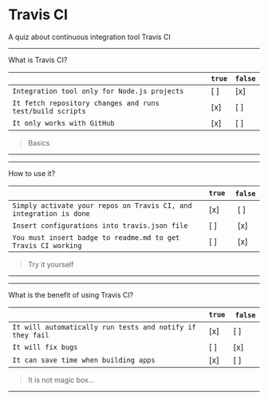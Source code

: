 # Travis CI

A quiz about continuous integration tool Travis CI

---

What is Travis CI?

|                                                                | `true` | `false` |
| ---------------------------------------------------------------| ------ | ------- |
| `Integration tool only for Node.js projects`                   |   [ ]  |   [x]   |
| `It fetch repository changes and runs test/build scripts`      |   [x]  |   [ ]   |
| `It only works with GitHub`                                    |   [x]  |   [ ]   |

> Basics

---

---

How to use it?

|                                                                      | `true` | `false` |
| ---------------------------------------------------------------------| ------ | ------- |
| `Simply activate your repos on Travis CI, and integration is done`   |   [x]  |   [ ]   |
| `Insert configurations into travis.json file`                        |   [ ]  |   [x]   |
| `You must insert badge to readme.md to get Travis CI working`        |   [ ]  |   [x]   |

> Try it yourself

---

---

What is the benefit of using Travis CI?

|                                                            | `true` | `false` |
| -----------------------------------------------------------| ------ | ------- |
| `It will automatically run tests and notify if they fail`  |   [x]  |   [ ]   |
| `It will fix bugs`                                         |   [ ]  |   [x]   |
| `It can save time when building apps`                      |   [x]  |   [ ]   |

> It is not magic box...

---
